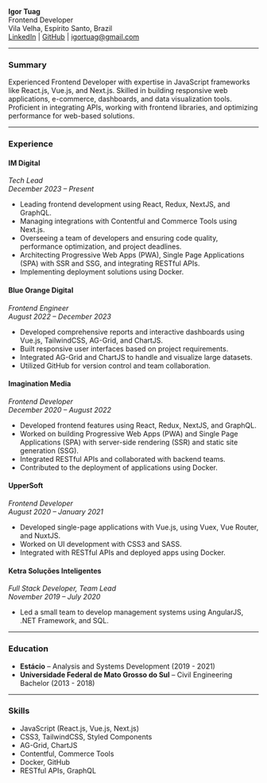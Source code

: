 **Igor Tuag**  
Frontend Developer  
Vila Velha, Espírito Santo, Brazil  
[LinkedIn](https://linkedin.com/in/igortuag) | [GitHub](https://github.com/igortuag) | igortuag@gmail.com

---

### **Summary**
Experienced Frontend Developer with expertise in JavaScript frameworks like React.js, Vue.js, and Next.js. Skilled in building responsive web applications, e-commerce, dashboards, and data visualization tools. Proficient in integrating APIs, working with frontend libraries, and optimizing performance for web-based solutions.

---

### **Experience**

#### **IM Digital**  
*Tech Lead*  
*December 2023 – Present*  
- Leading frontend development using React, Redux, NextJS, and GraphQL.
- Managing integrations with Contentful and Commerce Tools using Next.js.
- Overseeing a team of developers and ensuring code quality, performance optimization, and project deadlines.
- Architecting Progressive Web Apps (PWA), Single Page Applications (SPA) with SSR and SSG, and integrating RESTful APIs.
- Implementing deployment solutions using Docker.


#### **Blue Orange Digital**  
*Frontend Engineer*  
*August 2022 – December 2023*  
- Developed comprehensive reports and interactive dashboards using Vue.js, TailwindCSS, AG-Grid, and ChartJS.
- Built responsive user interfaces based on project requirements.
- Integrated AG-Grid and ChartJS to handle and visualize large datasets.
- Utilized GitHub for version control and team collaboration.

#### **Imagination Media**  
*Frontend Developer*  
*December 2020 – August 2022*  
- Developed frontend features using React, Redux, NextJS, and GraphQL.
- Worked on building Progressive Web Apps (PWA) and Single Page Applications (SPA) with server-side rendering (SSR) and static site generation (SSG).
- Integrated RESTful APIs and collaborated with backend teams.
- Contributed to the deployment of applications using Docker.

#### **UpperSoft**  
*Frontend Developer*  
*August 2020 – January 2021*  
- Developed single-page applications with Vue.js, using Vuex, Vue Router, and NuxtJS.
- Worked on UI development with CSS3 and SASS.
- Integrated with RESTful APIs and deployed apps using Docker.

#### **Ketra Soluções Inteligentes**  
*Full Stack Developer, Team Lead*  
*November 2019 – July 2020*  
- Led a small team to develop management systems using AngularJS, .NET Framework, and SQL.

---

### **Education**
- **Estácio** – Analysis and Systems Development (2019 - 2021)  
- **Universidade Federal de Mato Grosso do Sul** – Civil Engineering Bachelor (2013 - 2018)

---

### **Skills**
- JavaScript (React.js, Vue.js, Next.js)  
- CSS3, TailwindCSS, Styled Components  
- AG-Grid, ChartJS  
- Contentful, Commerce Tools  
- Docker, GitHub  
- RESTful APIs, GraphQL  
